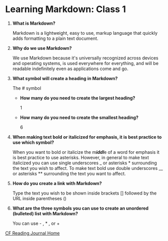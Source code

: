 # Learning Markdown: Class 1

1. **What is Markdown?**

   Markdown is a lightweight, easy to use, markup language that quickly adds formatting to a plain text document.

2. **Why do we use Markdown?**

   We use Markdown because it's universally recognized across devices and operating systems, is used everywhere for everything, and will be readable indefinitely even as applications come and go.

3. **What symbol will create a heading in Markdown?**

   The # symbol

    * **How many do you need to create the largest heading?**

      1
    * **How many do you need to create the smallest heading?**

      6
  
4. **When making text bold or italicized for emphasis, it is best practice to use which symbol?**

   When you want to bold or italicize the m***iddl***e of a word for emphasis it is best practice to use asterisks. However, in general to make text italicized you can use single underscores _ or asterisks * surrounding the text you wish to affect. To make text bold use double underscores __ or asterisks ** surrounding the text you want to affect.

5. **How do you create a link with Markdown?**

   Type the text you wish to be shown inside brackets [] followed by the URL inside parentheses ()

6. **What are the three symbols you can use to create an unordered (bulleted) list with Markdown?**

   You can use - , * , or +

[CF Reading Journal Home](https://theladygen.github.io/reading-notes/)
